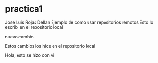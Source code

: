 # practica1
Jose Luis Rojas Dellan
Ejemplo de como usar repositorios remotos
Esto lo escribi en el repositorio local

nuevo cambio 

Estos cambios los hice en el repositorio local

Hola, esto se hizo con vi
